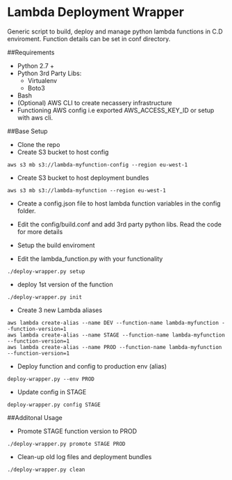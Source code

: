 # Lambda Deployment Wrapper
Generic script to build, deploy and manage python lambda functions in C.D enviroment. Function details can be set in conf directory. 

##Requirements
* Python 2.7 +
* Python 3rd Party Libs: 
  * Virtualenv
  * Boto3
* Bash
* (Optional) AWS CLI to create necassery infrastructure
* Functioning AWS config i.e exported AWS_ACCESS_KEY_ID or setup with aws cli.

##Base Setup
* Clone the repo 
* Create S3 bucket to host config
```
aws s3 mb s3://lambda-myfunction-config --region eu-west-1
```
* Create S3 bucket to host deployment bundles
```
aws s3 mb s3://lambda-myfunction --region eu-west-1
```
* Create a config.json file to host lambda function variables in the config folder.

* Edit the config/build.conf and add 3rd party python libs. Read the code for more details

* Setup the build enviroment

* Edit the lambda_function.py with your functionality

```
./deploy-wrapper.py setup
```
* deploy 1st version of the function
```
./deploy-wrapper.py init
```
* Create 3 new Lambda aliases
```
aws lambda create-alias --name DEV --function-name lambda-myfunction --function-version=1
aws lambda create-alias --name STAGE --function-name lambda-myfunction --function-version=1
aws lambda create-alias --name PROD --function-name lambda-myfunction --function-version=1
```
* Deploy function and config to production env (alias)
```
deploy-wrapper.py --env PROD
```
* Update config in STAGE
```
deploy-wrapper.py config STAGE
```
##Additonal Usage
* Promote STAGE function version to PROD
```
./deploy-wrapper.py promote STAGE PROD
```
* Clean-up old log files and deployment bundles
```
./deploy-wrapper.py clean
```

